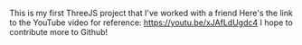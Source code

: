 This is my first ThreeJS project that I've worked with a friend
Here's the link to the YouTube video for reference: https://youtu.be/xJAfLdUgdc4
I hope to contribute more to Github!
